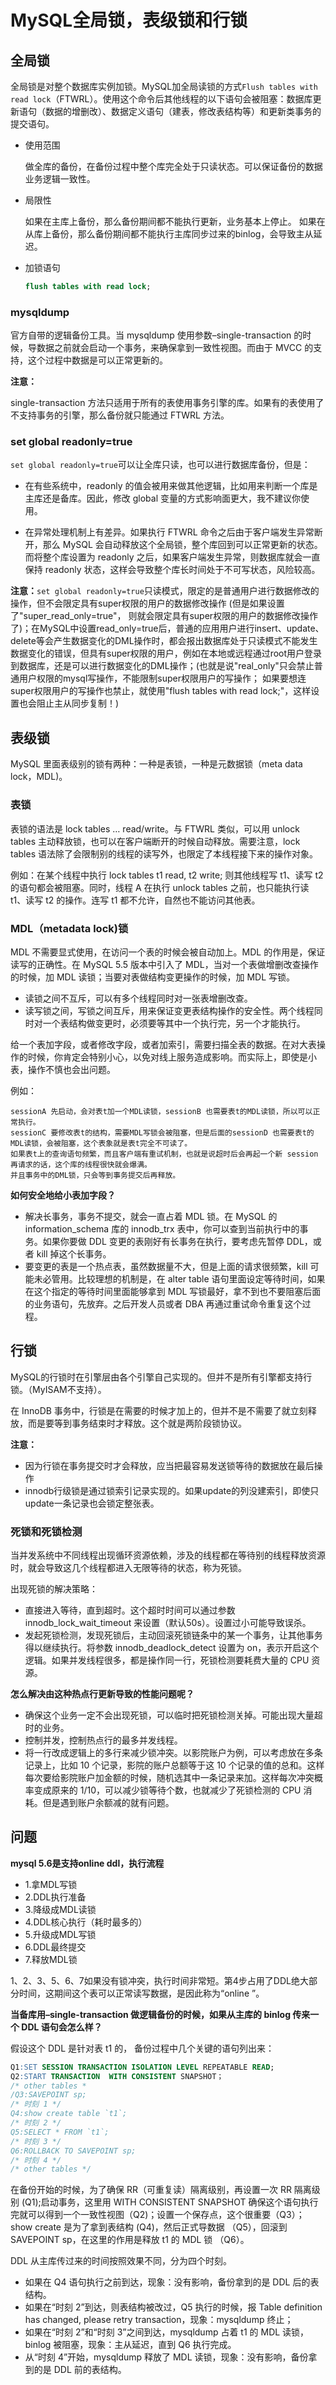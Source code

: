 # MySQL全局锁，表级锁和行锁

## 全局锁

全局锁是对整个数据库实例加锁。MySQL加全局读锁的方式`Flush tables with read lock`（FTWRL）。使用这个命令后其他线程的以下语句会被阻塞：数据库更新语句（数据的增删改）、数据定义语句（建表，修改表结构等）和更新类事务的提交语句。

* 使用范围

    做全库的备份，在备份过程中整个库完全处于只读状态。可以保证备份的数据业务逻辑一致性。

* 局限性

    如果在主库上备份，那么备份期间都不能执行更新，业务基本上停止。
    如果在从库上备份，那么备份期间都不能执行主库同步过来的binlog，会导致主从延迟。

* 加锁语句

    ```sql
    flush tables with read lock;
    ```
### mysqldump

官方自带的逻辑备份工具。当 mysqldump 使用参数–single-transaction 的时候，导数据之前就会启动一个事务，来确保拿到一致性视图。而由于 MVCC 的支持，这个过程中数据是可以正常更新的。

**注意：**

single-transaction 方法只适用于所有的表使用事务引擎的库。如果有的表使用了不支持事务的引擎，那么备份就只能通过 FTWRL 方法。

### set global readonly=true

`set global readonly=true`可以让全库只读，也可以进行数据库备份，但是：


* 在有些系统中，readonly 的值会被用来做其他逻辑，比如用来判断一个库是主库还是备库。因此，修改 global 变量的方式影响面更大，我不建议你使用。

* 在异常处理机制上有差异。如果执行 FTWRL 命令之后由于客户端发生异常断开，那么 MySQL 会自动释放这个全局锁，整个库回到可以正常更新的状态。而将整个库设置为 readonly 之后，如果客户端发生异常，则数据库就会一直保持 readonly 状态，这样会导致整个库长时间处于不可写状态，风险较高。

**注意：**`set global readonly=true`只读模式，限定的是普通用户进行数据修改的操作，但不会限定具有super权限的用户的数据修改操作 (但是如果设置了"super_read_only=true"， 则就会限定具有super权限的用户的数据修改操作了)；在MySQL中设置read_only=true后，普通的应用用户进行insert、update、delete等会产生数据变化的DML操作时，都会报出数据库处于只读模式不能发生数据变化的错误，但具有super权限的用户，例如在本地或远程通过root用户登录到数据库，还是可以进行数据变化的DML操作；(也就是说"real_only"只会禁止普通用户权限的mysql写操作，不能限制super权限用户的写操作； 如果要想连super权限用户的写操作也禁止，就使用"flush tables with read lock;"，这样设置也会阻止主从同步复制！)

## 表级锁

MySQL 里面表级别的锁有两种：一种是表锁，一种是元数据锁（meta data lock，MDL)。

### 表锁

表锁的语法是 lock tables … read/write。与 FTWRL 类似，可以用 unlock tables 主动释放锁，也可以在客户端断开的时候自动释放。需要注意，lock tables 语法除了会限制别的线程的读写外，也限定了本线程接下来的操作对象。

例如：在某个线程中执行 lock tables t1 read, t2 write; 则其他线程写 t1、读写 t2 的语句都会被阻塞。同时，线程 A 在执行 unlock tables 之前，也只能执行读 t1、读写 t2 的操作。连写 t1 都不允许，自然也不能访问其他表。

### MDL（metadata lock)锁

MDL 不需要显式使用，在访问一个表的时候会被自动加上。MDL 的作用是，保证读写的正确性。在 MySQL 5.5 版本中引入了 MDL，当对一个表做增删改查操作的时候，加 MDL 读锁；当要对表做结构变更操作的时候，加 MDL 写锁。

* 读锁之间不互斥，可以有多个线程同时对一张表增删改查。
* 读写锁之间，写锁之间互斥，用来保证变更表结构操作的安全性。两个线程同时对一个表结构做变更时，必须要等其中一个执行完，另一个才能执行。

给一个表加字段，或者修改字段，或者加索引，需要扫描全表的数据。在对大表操作的时候，你肯定会特别小心，以免对线上服务造成影响。而实际上，即使是小表，操作不慎也会出问题。

例如：
 
    sessionA 先启动，会对表t加一个MDL读锁，sessionB 也需要表t的MDL读锁，所以可以正常执行。
    sessionC 要修改表t的结构，需要MDL写锁会被阻塞，但是后面的sessionD 也需要表t的MDL读锁，会被阻塞，这个表象就是表t完全不可读了。
    如果表t上的查询语句频繁，而且客户端有重试机制，也就是说超时后会再起一个新 session 再请求的话，这个库的线程很快就会爆满。
    并且事务中的DML锁，只会等到事务提交后再释放。

**如何安全地给小表加字段？**

* 解决长事务，事务不提交，就会一直占着 MDL 锁。在 MySQL 的 information_schema 库的 innodb_trx 表中，你可以查到当前执行中的事务。如果你要做 DDL 变更的表刚好有长事务在执行，要考虑先暂停 DDL，或者 kill 掉这个长事务。
* 要变更的表是一个热点表，虽然数据量不大，但是上面的请求很频繁，kill 可能未必管用。比较理想的机制是，在 alter table 语句里面设定等待时间，如果在这个指定的等待时间里面能够拿到 MDL 写锁最好，拿不到也不要阻塞后面的业务语句，先放弃。之后开发人员或者 DBA 再通过重试命令重复这个过程。

## 行锁

MySQL的行锁时在引擎层由各个引擎自己实现的。但并不是所有引擎都支持行锁。（MyISAM不支持）。

在 InnoDB 事务中，行锁是在需要的时候才加上的，但并不是不需要了就立刻释放，而是要等到事务结束时才释放。这个就是两阶段锁协议。

**注意：**

* 因为行锁在事务提交时才会释放，应当把最容易发送锁等待的数据放在最后操作
* innodb行级锁是通过锁索引记录实现的。如果update的列没建索引，即使只update一条记录也会锁定整张表。

### 死锁和死锁检测

当并发系统中不同线程出现循环资源依赖，涉及的线程都在等待别的线程释放资源时，就会导致这几个线程都进入无限等待的状态，称为死锁。

出现死锁的解决策略：

* 直接进入等待，直到超时。这个超时时间可以通过参数 innodb_lock_wait_timeout 来设置（默认50s）。设置过小可能导致误杀。
* 发起死锁检测，发现死锁后，主动回滚死锁链条中的某一个事务，让其他事务得以继续执行。将参数 innodb_deadlock_detect 设置为 on，表示开启这个逻辑。如果并发线程很多，都是操作同一行，死锁检测要耗费大量的 CPU 资源。

**怎么解决由这种热点行更新导致的性能问题呢？**

* 确保这个业务一定不会出现死锁，可以临时把死锁检测关掉。可能出现大量超时的业务。
* 控制并发，控制热点行的最多并发线程。
* 将一行改成逻辑上的多行来减少锁冲突。以影院账户为例，可以考虑放在多条记录上，比如 10 个记录，影院的账户总额等于这 10 个记录的值的总和。这样每次要给影院账户加金额的时候，随机选其中一条记录来加。这样每次冲突概率变成原来的 1/10，可以减少锁等待个数，也就减少了死锁检测的 CPU 消耗。但是遇到账户余额减的就有问题。

## 问题

**mysql 5.6是支持online ddl，执行流程**

* 1.拿MDL写锁
* 2.DDL执行准备
* 3.降级成MDL读锁
* 4.DDL核心执行（耗时最多的）
* 5.升级成MDL写锁
* 6.DDL最终提交
* 7.释放MDL锁

1、2、3、5、6、7如果没有锁冲突，执行时间非常短。第4步占用了DDL绝大部分时间，这期间这个表可以正常读写数据，是因此称为“online ”。

**当备库用–single-transaction 做逻辑备份的时候，如果从主库的 binlog 传来一个 DDL 语句会怎么样？**

假设这个 DDL 是针对表 t1 的， 备份过程中几个关键的语句列出来：

```sql
Q1:SET SESSION TRANSACTION ISOLATION LEVEL REPEATABLE READ;
Q2:START TRANSACTION  WITH CONSISTENT SNAPSHOT；
/* other tables *
/Q3:SAVEPOINT sp;
/* 时刻 1 */
Q4:show create table `t1`;
/* 时刻 2 */
Q5:SELECT * FROM `t1`;
/* 时刻 3 */
Q6:ROLLBACK TO SAVEPOINT sp;
/* 时刻 4 */
/* other tables */
```

在备份开始的时候，为了确保 RR（可重复读）隔离级别，再设置一次 RR 隔离级别 (Q1);启动事务，这里用 WITH CONSISTENT SNAPSHOT 确保这个语句执行完就可以得到一个一致性视图（Q2)；设置一个保存点，这个很重要（Q3）；show create 是为了拿到表结构 (Q4)，然后正式导数据 （Q5），回滚到 SAVEPOINT sp，在这里的作用是释放 t1 的 MDL 锁 （Q6）。

DDL 从主库传过来的时间按照效果不同，分为四个时刻。

* 如果在 Q4 语句执行之前到达，现象：没有影响，备份拿到的是 DDL 后的表结构。
* 如果在“时刻 2”到达，则表结构被改过，Q5 执行的时候，报 Table definition has changed, please retry transaction，现象：mysqldump 终止；
* 如果在“时刻 2”和“时刻 3”之间到达，mysqldump 占着 t1 的 MDL 读锁，binlog 被阻塞，现象：主从延迟，直到 Q6 执行完成。
* 从“时刻 4”开始，mysqldump 释放了 MDL 读锁，现象：没有影响，备份拿到的是 DDL 前的表结构。